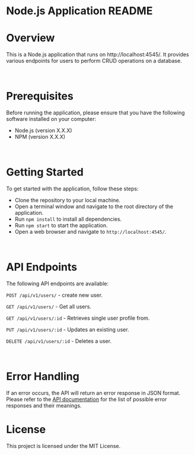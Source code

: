 # **Node.js Application README**

# Overview

This is a Node.js application that runs on http://localhost:4545/. It provides various endpoints for users to perform CRUD operations on a database.

<br>

# Prerequisites

Before running the application, please ensure that you have the following software installed on your computer:

- Node.js (version X.X.X) 
- NPM (version X.X.X) 

<br>

# Getting Started

To get started with the application, follow these steps:

- Clone the repository to your local machine.
- Open a terminal window and navigate to the root directory of the application.
- Run `npm install` to install all dependencies.
- Run `npm start` to start the application.
- Open a web browser and navigate to `http://localhost:4545/`.

<br>

# API Endpoints

The following API endpoints are available:

`POST /api/v1/users/` - create new user.

`GET /api/v1/users/` - Get all users.

`GET /api/v1/users/:id` - Retrieves single user profile from.

`PUT /api/v1/users/:id` - Updates an existing user.

`DELETE /api/v1/users/:id` - Deletes a user.

<br>

# Error Handling

If an error occurs, the API will return an error response in JSON format. Please refer to the [API documentation](./APIDocumentation.md) for the list of possible error responses and their meanings.

# License

This project is licensed under the MIT License.
